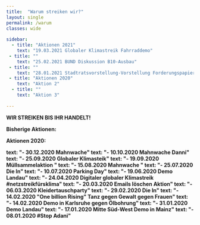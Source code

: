 ```yaml
---
title:  "Warum streiken wir?"
layout: single
permalink: /warum
classes: wide
        
sidebar:
  - title: "Aktionen 2021"
    text: "19.03.2021 Globaler Klimastreik Fahrraddemo"
 - title: ""
    text: "25.02.2021 BUND Diskussion B10-Ausbau"
 - title: ""
    text: "28.01.2021 Stadtratsvorstellung-Vorstellung Forderungspapier"
 - title: "Aktionen 2020"
    text: "Aktion 2"
  - title: ""
    text: "Aktion 3"
    
---
```



<b>WIR STREIKEN BIS IHR HANDELT!<b>

Bisherige Aktionen:

Aktionen 2020:

text: "- 30.12.2020 Mahnwache" 
text: "- 10.10.2020 Mahnwache Danni"
text: "- 25.09.2020 Globaler Klimasteik"
text: "- 19.09.2020 Müllsammelaktion "
text: "- 15.08.2020 Mahnwache "
text: "- 25.07.2020 Die In"
text: "- 10.07.2020 Parking Day"
text: "- 19.06.2020 Demo Landau"
text: "- 24.04.2020 Digitaler globaler Klimastreik #netzstreikfürsklima"
text: "- 20.03.2020 Emails löschen Aktion"
text: "- 06.03.2020 Kleidertauschparty"
text: "- 29.02.2020 Die In"
text: "- 14.02.2020 "One billion Rising" Tanz gegen Gewalt gegen Frauen"
text: "- 14.02.2020 Demo in Karlsruhe gegen Ölbohrung"
text: "- 31.01.2020 Demo Landau"
text: "- 17.01.2020 Mitte Süd-West Demo in Mainz"
text: "- 08.01.2020 #Stop Adani"
